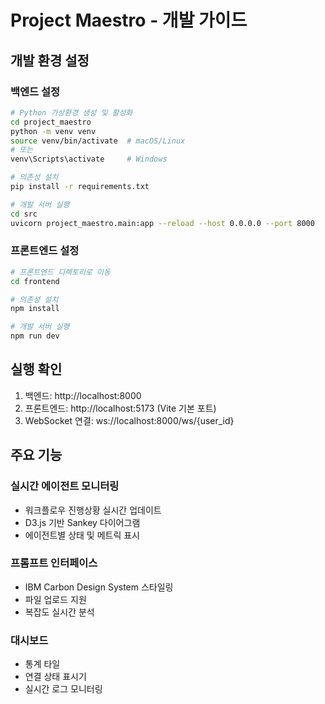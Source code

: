 # Project Maestro - 개발 가이드

## 개발 환경 설정

### 백엔드 설정
```bash
# Python 가상환경 생성 및 활성화
cd project_maestro
python -m venv venv
source venv/bin/activate  # macOS/Linux
# 또는
venv\Scripts\activate     # Windows

# 의존성 설치
pip install -r requirements.txt

# 개발 서버 실행
cd src
uvicorn project_maestro.main:app --reload --host 0.0.0.0 --port 8000
```

### 프론트엔드 설정
```bash
# 프론트엔드 디렉토리로 이동
cd frontend

# 의존성 설치
npm install

# 개발 서버 실행
npm run dev
```

## 실행 확인

1. 백엔드: http://localhost:8000
2. 프론트엔드: http://localhost:5173 (Vite 기본 포트)
3. WebSocket 연결: ws://localhost:8000/ws/{user_id}

## 주요 기능

### 실시간 에이전트 모니터링
- 워크플로우 진행상황 실시간 업데이트
- D3.js 기반 Sankey 다이어그램
- 에이전트별 상태 및 메트릭 표시

### 프롬프트 인터페이스
- IBM Carbon Design System 스타일링
- 파일 업로드 지원
- 복잡도 실시간 분석

### 대시보드
- 통계 타일
- 연결 상태 표시기
- 실시간 로그 모니터링